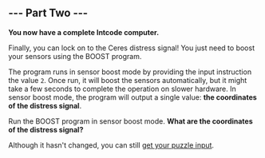 ## --- Part Two ---

**You now have a complete Intcode computer.**

Finally, you can lock on to the Ceres distress signal! You just need to boost
your sensors using the BOOST program.

The program runs in sensor boost mode by providing the input instruction the
value `2`. Once run, it will boost the sensors automatically, but it might take
a few seconds to complete the operation on slower hardware. In sensor boost
mode, the program will output a single value:
**the coordinates of the distress signal**.

Run the BOOST program in sensor boost mode.
**What are the coordinates of the distress signal?**

Although it hasn't changed, you can still [get your puzzle input](input.txt).
